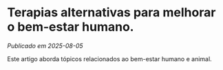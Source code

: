 # Terapias alternativas para melhorar o bem-estar humano.

*Publicado em 2025-08-05*

Este artigo aborda tópicos relacionados ao bem-estar humano e animal.
